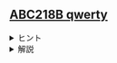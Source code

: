 <!--
author: ISHIKAWA Yuichiro
-->
## [ABC218B qwerty](https://atcoder.jp/contests/abc218/tasks/abc218_b)

<details><summary> ヒント </summary>

数を文字に変換する方法を習得しましょう！<br>さまざまな方法がありますが、<br>

・c++では ```(char)('a' + i)```<br>
・pythonでは ``` char(97 + i) ```<br>

によって、 'a' の $i$ 個先の英小文字が得られます。

</details>

<details><summary> 解説 </summary>

・c++では ```(char)('a' + i)```<br>
・pythonでは ``` char(97 + i) ```<br>

によって、 'a' の $i$ 個先の英小文字が得られます。

実装例 (Python)
```python
P = list(map(int, input().split()))
res = ""
for p in P:
    res += chr(97 + p-1)
print(res)

```

実装例 (C++)
```cpp
#include<bits/stdc++.h>
using namespace std;

int main(){
    string res = "";
    for(int i = 0; i < 26; i++){
        int p; cin >> p;
        res += char('a' + p-1);
    }
    cout << res << '\n';
}

```

</details>
